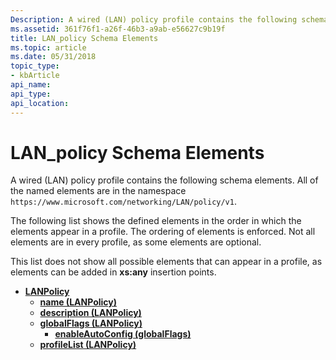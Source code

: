 ```yaml
---
Description: A wired (LAN) policy profile contains the following schema elements.
ms.assetid: 361f76f1-a26f-46b3-a9ab-e56627c9b19f
title: LAN_policy Schema Elements
ms.topic: article
ms.date: 05/31/2018
topic_type: 
- kbArticle
api_name: 
api_type: 
api_location: 
---
```


# LAN\_policy Schema Elements

A wired (LAN) policy profile contains the following schema elements. All of the named elements are in the namespace `https://www.microsoft.com/networking/LAN/policy/v1`.

The following list shows the defined elements in the order in which the elements appear in a profile. The ordering of elements is enforced. Not all elements are in every profile, as some elements are optional.

This list does not show all possible elements that can appear in a profile, as elements can be added in **xs:any** insertion points.

-   [**LANPolicy**](lan-policyschema-lanpolicy-element.md)
    -   [**name (LANPolicy)**](lan-policyschema-name-lanpolicy-element.md)
    -   [**description (LANPolicy)**](lan-policyschema-description-lanpolicy-element.md)
    -   [**globalFlags (LANPolicy)**](lan-policyschema-globalflags-lanpolicy-element.md)
        -   [**enableAutoConfig (globalFlags)**](lan-policyschema-enableautoconfig-globalflags-element.md)
    -   [**profileList (LANPolicy)**](lan-policyschema-profilelist-lanpolicy-element.md)

 

 




